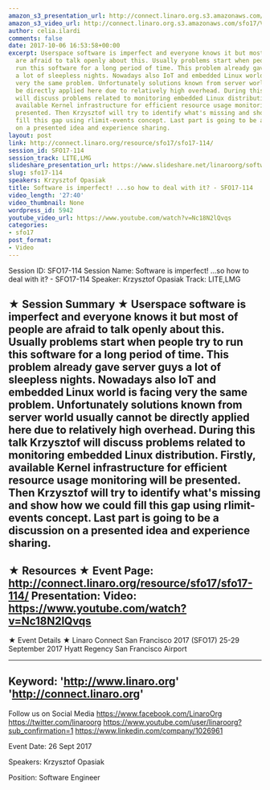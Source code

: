 ```yaml
---
amazon_s3_presentation_url: http://connect.linaro.org.s3.amazonaws.com/sfo17/Presentations/SFO17-114%20Software%20Is%20Imperfect.pdf
amazon_s3_video_url: http://connect.linaro.org.s3.amazonaws.com/sfo17/Videos/SFO17-114%20-%20Software%20is%20imperfect%21%20...so%20how%20to%20deal%20with%20it.mp4
author: celia.ilardi
comments: false
date: 2017-10-06 16:53:58+00:00
excerpt: Userspace software is imperfect and everyone knows it but most of people
  are afraid to talk openly about this. Usually problems start when people try to
  run this software for a long period of time. This problem already gave server guys
  a lot of sleepless nights. Nowadays also IoT and embedded Linux world is facing
  very the same problem. Unfortunately solutions known from server world usually cannot
  be directly applied here due to relatively high overhead. During this talk Krzysztof
  will discuss problems related to monitoring embedded Linux distribution. Firstly,
  available Kernel infrastructure for efficient resource usage monitoring will be
  presented. Then Krzysztof will try to identify what's missing and show how we could
  fill this gap using rlimit-events concept. Last part is going to be a discussion
  on a presented idea and experience sharing.
layout: post
link: http://connect.linaro.org/resource/sfo17/sfo17-114/
session_id: SFO17-114
session_track: LITE,LMG
slideshare_presentation_url: https://www.slideshare.net/linaroorg/software-is-imperfect-so-how-to-deal-with-it-sfo17114
slug: sfo17-114
speakers: Krzysztof Opasiak
title: Software is imperfect! ...so how to deal with it? - SFO17-114
video_length: '27:40'
video_thumbnail: None
wordpress_id: 5942
youtube_video_url: https://www.youtube.com/watch?v=Nc18N2lQvqs
categories:
- sfo17
post_format:
- Video
---
```


Session ID: SFO17-114
Session Name: Software is imperfect! ...so how to deal with it? - SFO17-114
Speaker: Krzysztof Opasiak
Track: LITE,LMG

★ Session Summary ★
Userspace software is imperfect and everyone knows it but most of people are afraid to talk openly about this. Usually problems start when people try to run this software for a long period of time. This problem already gave server guys a lot of sleepless nights. Nowadays also IoT and embedded Linux world is facing very the same problem. Unfortunately solutions known from server world usually cannot be directly applied here due to relatively high overhead. During this talk Krzysztof will discuss problems related to monitoring embedded Linux distribution. Firstly, available Kernel infrastructure for efficient resource usage monitoring will be presented. Then Krzysztof will try to identify what's missing and show how we could fill this gap using rlimit-events concept. Last part is going to be a discussion on a presented idea and experience sharing.
---------------------------------------------------
★ Resources ★
Event Page: http://connect.linaro.org/resource/sfo17/sfo17-114/
Presentation:
Video: https://www.youtube.com/watch?v=Nc18N2lQvqs
---------------------------------------------------

★ Event Details ★
Linaro Connect San Francisco 2017 (SFO17)
25-29 September 2017
Hyatt Regency San Francisco Airport

---------------------------------------------------
Keyword:
'http://www.linaro.org'
'http://connect.linaro.org'
---------------------------------------------------
Follow us on Social Media
https://www.facebook.com/LinaroOrg
https://twitter.com/linaroorg
https://www.youtube.com/user/linaroorg?sub_confirmation=1
https://www.linkedin.com/company/1026961

Event Date: 26 Sept 2017

Speakers: Krzysztof Opasiak

Position: Software Engineer
